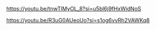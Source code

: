 https://youtu.be/tnwTlMyOL_8?si=u5bl6j9fHxWidNoS


https://youtu.be/R3uG0AUeoUo?si=s1og6vvRh2VAWKq8
